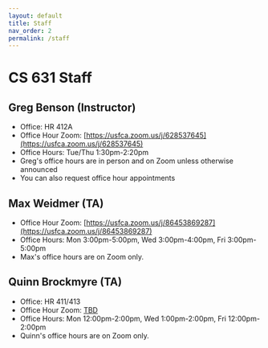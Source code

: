 ```yaml
---
layout: default
title: Staff
nav_order: 2
permalink: /staff
---
```


# CS 631 Staff

## Greg Benson (Instructor)
- Office: HR 412A
- Office Hour Zoom: [https://usfca.zoom.us/j/628537645](https://usfca.zoom.us/j/628537645)
- Office Hours: Tue/Thu 1:30pm-2:20pm
- Greg's office hours are in person and on Zoom unless otherwise announced
- You can also request office hour appointments

## Max Weidmer (TA)
- Office Hour Zoom: [https://usfca.zoom.us/j/86453869287](https://usfca.zoom.us/j/86453869287)
- Office Hours: Mon 3:00pm-5:00pm, Wed 3:00pm-4:00pm, Fri 3:00pm-5:00pm
- Max's office hours are on Zoom only.

## Quinn Brockmyre (TA)
- Office: HR 411/413
- Office Hour Zoom: [TBD](TBD)
- Office Hours: Mon 12:00pm-2:00pm, Wed 1:00pm-2:00pm, Fri 12:00pm-2:00pm
- Quinn's office hours are on Zoom only.
